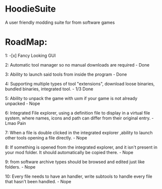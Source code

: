 # HoodieSuite
 A user friendly modding suite for from software games

# RoadMap:
1: -[x] Fancy Looking GUI

2: Automatic tool manager so no manual downloads are required - Done

3: Ability to launch said tools from inside the program - Done

4: Supporting multiple types of tool "extensions", download loose binaries, bundled binaries, integrated tool. - 1/3 Done 

5: Ability to unpack the game with uxm if your game is not already unpacked - Nope

6: Integrated File explorer, using a definition file to display in a virtual file system, where names, icons and path can differ from their original entry. - Lmao Pain

7:  When a file is double clicked in the integrated explorer ,ability to launch other tools opening a file directly. - Nope

8: If something is opened from the integrated explorer, and it isn't present in your mod folder. It should automatically be copied there. - Nope

9: from software archive types should be browsed and edited just like folders. - Nope

10: Every file needs to have an handler, write subtools to handle every file that hasn't been handled. - Nope

